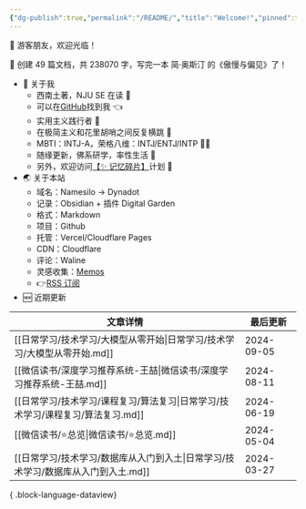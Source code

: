 ```yaml
---
{"dg-publish":true,"permalink":"/README/","title":"Welcome!","pinned":true,"tags":["home","gardenEntry","gardenEntry","gardenEntry"],"noteIcon":"1","created":"2023-07-14T17:22:00.770+08:00","updated":"2024-04-12T13:57:41.084+08:00"}
---
```


👋 游客朋友，欢迎光临！

<p><span>👏 创建 49 篇文档，共 238070 字，写完一本 简·奥斯汀 的《傲慢与偏见》了！</span></p>

- 🤔 关于我
  - 西南土著，NJU SE 在读 📖
  - 可以在[GitHub](https://github.com/XR-Y)找到我 👈
  - 实用主义践行者 🙌
  - 在极简主义和花里胡哨之间反复横跳 🤹
  - MBTI：INTJ-A，荣格八维：INTJ/ENTJ/INTP 🙋‍♂️
  - 随缘更新，佛系研学，率性生活 🎉
  - 另外，欢迎访问[【✨ 记忆碎片】](https://memos.xryuu.com)计划 👀
- 🌏 关于本站
  - 域名：Namesilo → Dynadot
  - 记录：Obsidian + 插件 Digital Garden
  - 格式：Markdown
  - 项目：Github
  - 托管：Vercel/Cloudflare Pages
  - CDN：Cloudflare
  - 评论：Waline
  - 灵感收集：[Memos](https://usememos.com/)
  - 👉[RSS 订阅](https://xryuu.com/feed.xml)
- 🆕 近期更新

| 文章详情                                               | 最后更新       |
| -------------------------------------------------- | ---------- |
| [[日常学习/技术学习/大模型从零开始\|日常学习/技术学习/大模型从零开始.md]]     | 2024-09-05 |
| [[微信读书/深度学习推荐系统-王喆\|微信读书/深度学习推荐系统-王喆.md]]       | 2024-08-11 |
| [[日常学习/技术学习/课程复习/算法复习\|日常学习/技术学习/课程复习/算法复习.md]] | 2024-06-19 |
| [[微信读书/⭐总览\|微信读书/⭐总览.md]]                       | 2024-05-04 |
| [[日常学习/技术学习/数据库从入门到入土\|日常学习/技术学习/数据库从入门到入土.md]] | 2024-03-27 |

{ .block-language-dataview}
